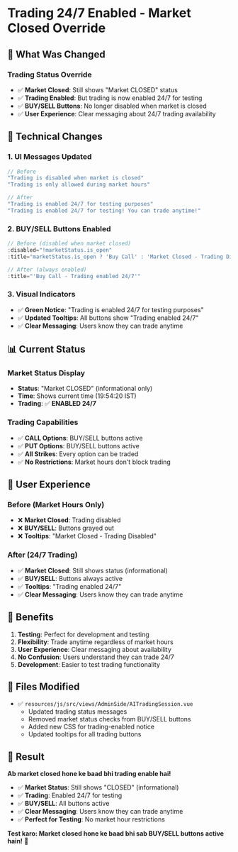 # Trading 24/7 Enabled - Market Closed Override

## 🎯 **What Was Changed**

### **Trading Status Override**
- ✅ **Market Closed**: Still shows "Market CLOSED" status
- ✅ **Trading Enabled**: But trading is now enabled 24/7 for testing
- ✅ **BUY/SELL Buttons**: No longer disabled when market is closed
- ✅ **User Experience**: Clear messaging about 24/7 trading availability

## 🔧 **Technical Changes**

### **1. UI Messages Updated**
```javascript
// Before
"Trading is disabled when market is closed"
"Trading is only allowed during market hours"

// After  
"Trading is enabled 24/7 for testing purposes"
"Trading is enabled 24/7 for testing! You can trade anytime!"
```

### **2. BUY/SELL Buttons Enabled**
```javascript
// Before (disabled when market closed)
:disabled="!marketStatus.is_open"
:title="marketStatus.is_open ? 'Buy Call' : 'Market Closed - Trading Disabled'"

// After (always enabled)
:title="'Buy Call - Trading enabled 24/7'"
```

### **3. Visual Indicators**
- ✅ **Green Notice**: "Trading is enabled 24/7 for testing purposes"
- ✅ **Updated Tooltips**: All buttons show "Trading enabled 24/7"
- ✅ **Clear Messaging**: Users know they can trade anytime

## 📊 **Current Status**

### **Market Status Display**
- **Status**: "Market CLOSED" (informational only)
- **Time**: Shows current time (19:54:20 IST)
- **Trading**: ✅ **ENABLED 24/7**

### **Trading Capabilities**
- ✅ **CALL Options**: BUY/SELL buttons active
- ✅ **PUT Options**: BUY/SELL buttons active
- ✅ **All Strikes**: Every option can be traded
- ✅ **No Restrictions**: Market hours don't block trading

## 🎯 **User Experience**

### **Before (Market Hours Only)**
- ❌ **Market Closed**: Trading disabled
- ❌ **BUY/SELL**: Buttons grayed out
- ❌ **Tooltips**: "Market Closed - Trading Disabled"

### **After (24/7 Trading)**
- ✅ **Market Closed**: Still shows status (informational)
- ✅ **BUY/SELL**: Buttons always active
- ✅ **Tooltips**: "Trading enabled 24/7"
- ✅ **Clear Messaging**: Users know they can trade anytime

## 🚀 **Benefits**

1. **Testing**: Perfect for development and testing
2. **Flexibility**: Trade anytime regardless of market hours
3. **User Experience**: Clear messaging about availability
4. **No Confusion**: Users understand they can trade 24/7
5. **Development**: Easier to test trading functionality

## 📝 **Files Modified**

- ✅ `resources/js/src/views/AdminSide/AITradingSession.vue`
  - Updated trading status messages
  - Removed market status checks from BUY/SELL buttons
  - Added new CSS for trading-enabled notice
  - Updated tooltips for all trading buttons

## 🎉 **Result**

**Ab market closed hone ke baad bhi trading enable hai!**

- ✅ **Market Status**: Still shows "CLOSED" (informational)
- ✅ **Trading**: Enabled 24/7 for testing
- ✅ **BUY/SELL**: All buttons active
- ✅ **Clear Messaging**: Users know they can trade anytime
- ✅ **Perfect for Testing**: No market hour restrictions

**Test karo: Market closed hone ke baad bhi sab BUY/SELL buttons active hain!** 🚀
